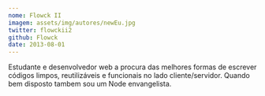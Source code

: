 ```yaml
---
nome: Flowck II
imagem: assets/img/autores/newEu.jpg
twitter: flowckii2
github: Flowck
date: 2013-08-01
---
```


Estudante e desenvolvedor web a procura das melhores formas de escrever códigos limpos, reutilizáveis e funcionais no lado cliente/servidor. Quando bem disposto tambem sou um Node envangelista.